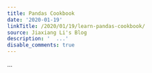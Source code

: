 ```yaml
---
title: Pandas Cookbook
date: '2020-01-19'
linkTitle: /2020/01/19/learn-pandas-cookbook/
source: Jiaxiang Li's Blog
description: '  ...'
disable_comments: true
---
```

  ...